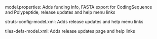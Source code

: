 model.properties: Adds funding info, FASTA export for CodingSequence and Polypeptide, release updates and help menu links

struts-config-model.xml: Adds release updates and help menu links

tiles-defs-model.xml: Adds release updates page and help links
